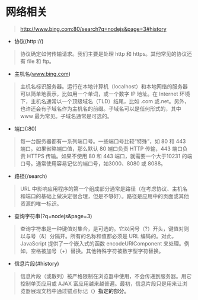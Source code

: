# 网络相关
> http://www.bing.com:80/search?q=nodejs&page=3#history
- 协议(http://)
> 协议确定如何传输请求。我们主要是处理 http 和 https。其他常见的协议还有 file 和 ftp。
- 主机名(www.bing.com)
> 主机名标识服务器。运行在本地计算机（localhost）和本地网络的服务器可以简单地表示，比如用一个单词，或一个数字 IP 地址。在 Internet 环境下，主机名通常以一个顶级域名（TLD）结尾，比如 .com 或.net。另外，也许还会有子域名作为主机名的前缀。子域名可以是任何形式的，其中 www 最为常见。子域名通常是可选的。
- 端口(:80)
> 每一台服务器都有一系列端口号。一些端口号比较“特殊”，如 80 和 443 端口。如果省略端口值，那么默认 80 端口负责 HTTP 传输，443 端口负责 HTTPS 传输。如果不使用 80 和 443 端口，就需要一个大于10231 的端口号。通常使用容易记忆的端口号，如3000、8080 或 8088。
- 路径(/search)
> URL 中影响应用程序的第一个组成部分通常是路径（在考虑协议、主机名和端口的基础上做决定很合理，但是不够好）。路径是应用中的页面或其他资源的唯一标识。
- 查询字符串(?q=nodejs&page=3)
> 查询字符串是一种键值对集合，是可选的。它以问号（?）开头，键值对则以与号（&）分隔开。所有的名称和值都必须是 URL 编码的。对此，JavaScript 提供了一个嵌入式的函数 encodeURIComponent 来处理。例如，空格被加号（+）替换。其他特殊字符被数字型字符替换。
- 信息片段(#history)
> 信息片段（或散列）被严格限制在浏览器中使用，不会传递到服务器。用它控制单页应用或 AJAX 富应用越来越普遍。最初，信息片段只是用来让浏览器展现文档中通过锚点标记（<a id="chapter06">）指定的部分。